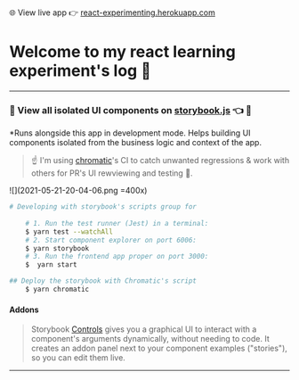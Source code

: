  🌐 View live app 👉 [react-experimenting.herokuapp.com](https://react-experimenting.herokuapp.com/)

# Welcome to my react learning experiment's log 📓 

---
### 🔭 View all isolated UI components on [storybook.js](https://master--60a5dae198415900393e5c23.chromatic.com/) 👈 👀
*Runs alongside this app in development mode. Helps building UI components isolated from the business logic and context of the app.
> ☝️ I'm using [chromatic](https://www.chromatic.com/library?appId=60a5dae198415900393e5c23&branch=master)'s CI to catch unwanted regressions & work with others for PR's UI rewviewing and testing 🚧. 

![](2021-05-21-20-04-06.png =400x)

```zsh
# Developing with storybook's scripts group for 
    
    # 1. Run the test runner (Jest) in a terminal:
    $ yarn test --watchAll
    # 2. Start component explorer on port 6006:
    $ yarn storybook
    # 3. Run the frontend app proper on port 3000:
    $  yarn start

## Deploy the storybook with Chromatic's script
    $ yarn chromatic
```

#### Addons

> Storybook [Controls](https://storybook.js.org/docs/react/essentials/controls)  gives you a graphical UI to interact with a component's arguments dynamically, without needing to code. It creates an addon panel next to your component examples ("stories"), so you can edit them live.

---

